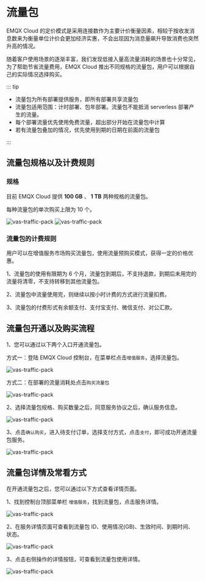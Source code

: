 # 流量包

EMQX Cloud 的定价模式是采用连接数作为主要计价衡量因素，相较于按收发消息数来为衡量单位计价会更加经济实惠，不会出现因为消息量飙升导致消费也突然升高的情况。

随着客户使用场景的逐渐丰富，我们发现低接入量高流量消耗的场景也十分常见，为了帮助节省流量费用，EMQX Cloud 推出不同规格的流量包，用户可以根据自己的实际情况选择购买。

::: tip

* 流量包为所有部署提供服务，即所有部署共享流量包
* 流量包适用范围：计时部署、包年部署。流量包不能抵消 serverless 部署产生的流量。
* 每个部署流量优先使用免费流量，超出部分开始在流量包中计算
* 若有流量包叠加的情况，优先使用到期的日期在前面的流量包

:::

## 流量包规格以及计费规则

### 规格

目前 EMQX Cloud 提供 **100 GB** 、 **1 TB** 两种规格的流量包。

每种流量包的单次购买上限为 10 个。

![vas-traffic-pack](./_assets/traffic-pack-type-1.png)
![vas-traffic-pack](./_assets/traffic-pack-type-2.png)

### 流量包的计费规则

用户可以在增值服务市场购买流量包，使用流量预购买模式，获得一定的价格优惠。

1、流量包的使用有限期为 6 个月，流量包到期后，不支持退款，到期后未用完的流量将清零，不支持转移到其他流量包。

2、流量包中流量使用完，则继续以按小时计费的方式进行流量扣费。

3、流量包的付费形式有余额支付、支付宝支付、微信支付、对公汇款。

## 流量包开通以及购买流程

1、您可以通过以下两个入口开通流量包。

方式一：登陆 EMQX Cloud 控制台，在菜单栏点击`增值服务`，选择流量包。

![vas-traffic-pack](./_assets/traffic-pack-open-1.png)

方式二：在部署的流量消耗处点击`购买流量包`

![vas-traffic-pack](./_assets/traffic-pack-open-2.png)

2、选择流量包规格、购买数量之后，同意服务协议之后，确认服务信息。

![vas-traffic-pack](./_assets/traffic-pack-info.png)

3、点击`确认购买`，进入待支付订单，选择支付方式，点击`支付`，即可成功开通流量包服务。

![vas-traffic-pack](./_assets/traffic-pack-pay.png)

## 流量包详情及常看方式

在开通流量包之后，您可以通过以下方式查看详情页面。

1、找到控制台顶部菜单栏 `增值服务`，找到流量包，点击服务详情。

![vas-traffic-pack](./_assets/traffic-pack-services.png)

2、在服务详情页面可查看到流量包 ID、使用情况(GB)、生效时间、到期时间、状态。

![vas-traffic-pack](./_assets/traffic-pack-details-1.png)

3、点击右侧操作的详情按钮，可查看到流量包使用详情。

![vas-traffic-pack](./_assets/traffic-pack-details-2.png)

